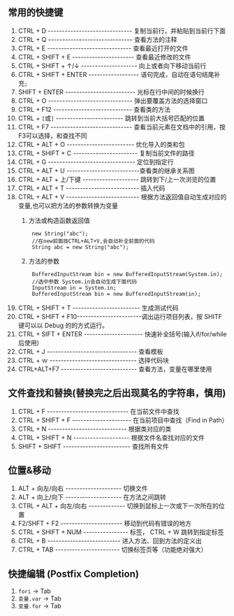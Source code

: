 ## 常用的快捷键

1. CTRL + D ------------------------------ 复制当前行，并粘贴到当前行下面
2. CTRL + Q ------------------------------ 查看方法的注释
3. CTRL + E ------------------------------ 查看最近打开的文件
4. CTRL + SHIFT + E ---------------------- 查看最近修改的文件
5. CTRL + SHIFT + ↑/↓ -------------------- 向上或者向下移动当前行
6. CTRL + SHIFT + ENTER ------------------ 语句完成，自动在语句结尾补充`;`
7. SHIFT + ENTER ------------------------- 光标在行中间的时候换行
8. CTRL + O ------------------------------ 弹出要覆盖方法的选择窗口
9. CTRL + F12 ---------------------------- 查看类的方法
10. CTRL +  `[`或`]` ------------------------ 跳转到当前大括号匹配的位置
11. CTRL + F7 ----------------------------- 查看当前元素在文档中的引用，按F3可以选择，和查找不同
12. CTRL + ALT + O ------------------------  优化导入的类和包
13. CTRL + SHIFT + C ----------------------- 复制当前文件的路径
14. CTRL + G ------------------------------- 定位到指定行
15. CTRL + ALT + U --------------------------查看类的继承关系图
16. CTRL + ALT + 上/下键 -------------------- 跳转到下/上一次浏览的位置
17. CTRL + ALT + T -------------------------- 插入代码
18. CTRL + ALT + V -------------------------- 根据方法返回值自动生成对应的变量,也可以把方法的参数转换为变量
    1. 方法或构造函数返回值
    
            new String("abc");
            //在new前面按CTRL+ALT+V,会自动补全前面的代码
            String abc = new String("abc");
    2. 方法的参数

            BufferedInputStream bin = new BufferedInputStream(System.in);
            //选中参数 System.in会自动生成下面代码
            InputStream in = System.in;
            BufferedInputStream bin = new BufferedInputStream(in);

19. CTRL + SHIFT + T ------------------------ 生成测试代码 
20. CTRL + SHIFT + F10-----------------------调出运行项目列表，按 SHITF 键可以以 Debug 的的方式运行。
21. CTRL + SIFT + ENTER --------------------- 快速补全括号(输入if/for/while后使用)
22. CTRL + J -------------------------------- 查看模板
23. CTRL + ｗ ------------------------------- 选择代码块
24. CTRL+ALT+F7 --------------------------- 查看方法，变量在哪里使用

## 文件查找和替换(替换完之后出现莫名的字符串，慎用)

1. CTRL + F ----------------------------- 在当前文件中查找
2. CTRL + SHIFT + F --------------------- 在当前项目中查找（Find in Path）
3. CTRL + N ---------------------------- 根据类对应的类
4. CTRL + SHIFT + N -------------------- 根据文件名查找对应的文件
5. SHIFT + SHIFT ------------------------ 查找所有文件

## 位置&移动

1. ALT + 向左/向右 -------------------- 切换文件
2. ALT + 向上/向下 -------------------- 在方法之间跳转
3. CTRL + ALT + 向左/向右 ------------- 切换到鼠标上一次或下一次所在的位置
4. F2/SHFT + F2 ---------------------- 移动到代码有错误的地方
5. CTRL + SHIFT + NUM ---------------- 标签， CTRL + W 跳转到指定标签
6. CTRL + B -------------------------- 进入方法、回到方法的定义出
7. CTRL + TAB ----------------------- 切换标签页等（功能绝对强大）

## 快捷编辑 (Postfix Completion)

1.   `fori` -> Tab
2.   `变量.var` -> Tab
3.   `变量.for` -> Tab